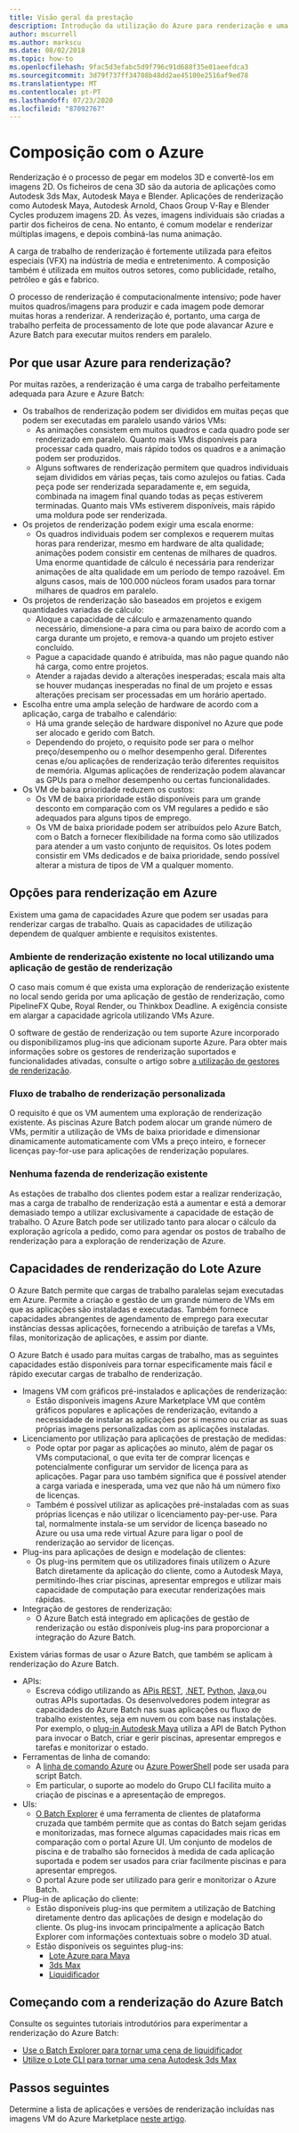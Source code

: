 ```yaml
---
title: Visão geral da prestação
description: Introdução da utilização do Azure para renderização e uma visão geral das capacidades de renderização do Azure Batch
author: mscurrell
ms.author: markscu
ms.date: 08/02/2018
ms.topic: how-to
ms.openlocfilehash: 9fac5d3efabc5d9f796c91d688f35e01aeefdca3
ms.sourcegitcommit: 3d79f737ff34708b48dd2ae45100e2516af9ed78
ms.translationtype: MT
ms.contentlocale: pt-PT
ms.lasthandoff: 07/23/2020
ms.locfileid: "87092767"
---
```

# <a name="rendering-using-azure"></a>Composição com o Azure

Renderização é o processo de pegar em modelos 3D e convertê-los em imagens 2D. Os ficheiros de cena 3D são da autoria de aplicações como Autodesk 3ds Max, Autodesk Maya e Blender.  Aplicações de renderização como Autodesk Maya, Autodesk Arnold, Chaos Group V-Ray e Blender Cycles produzem imagens 2D.  Às vezes, imagens individuais são criadas a partir dos ficheiros de cena. No entanto, é comum modelar e renderizar múltiplas imagens, e depois combiná-las numa animação.

A carga de trabalho de renderização é fortemente utilizada para efeitos especiais (VFX) na indústria de media e entretenimento. A composição também é utilizada em muitos outros setores, como publicidade, retalho, petróleo e gás e fabrico.

O processo de renderização é computacionalmente intensivo; pode haver muitos quadros/imagens para produzir e cada imagem pode demorar muitas horas a renderizar.  A renderização é, portanto, uma carga de trabalho perfeita de processamento de lote que pode alavancar Azure e Azure Batch para executar muitos renders em paralelo.

## <a name="why-use-azure-for-rendering"></a>Por que usar Azure para renderização?

Por muitas razões, a renderização é uma carga de trabalho perfeitamente adequada para Azure e Azure Batch:

* Os trabalhos de renderização podem ser divididos em muitas peças que podem ser executadas em paralelo usando vários VMs:
  * As animações consistem em muitos quadros e cada quadro pode ser renderizado em paralelo.  Quanto mais VMs disponíveis para processar cada quadro, mais rápido todos os quadros e a animação podem ser produzidos.
  * Alguns softwares de renderização permitem que quadros individuais sejam divididos em várias peças, tais como azulejos ou fatias.  Cada peça pode ser renderizada separadamente e, em seguida, combinada na imagem final quando todas as peças estiverem terminadas.  Quanto mais VMs estiverem disponíveis, mais rápido uma moldura pode ser renderizada.
* Os projetos de renderização podem exigir uma escala enorme:
  * Os quadros individuais podem ser complexos e requerem muitas horas para renderizar, mesmo em hardware de alta qualidade; animações podem consistir em centenas de milhares de quadros.  Uma enorme quantidade de cálculo é necessária para renderizar animações de alta qualidade em um período de tempo razoável.  Em alguns casos, mais de 100.000 núcleos foram usados para tornar milhares de quadros em paralelo.
* Os projetos de renderização são baseados em projetos e exigem quantidades variadas de cálculo:
  * Aloque a capacidade de cálculo e armazenamento quando necessário, dimensione-a para cima ou para baixo de acordo com a carga durante um projeto, e remova-a quando um projeto estiver concluído.
  * Pague a capacidade quando é atribuída, mas não pague quando não há carga, como entre projetos.
  * Atender a rajadas devido a alterações inesperadas; escala mais alta se houver mudanças inesperadas no final de um projeto e essas alterações precisam ser processadas em um horário apertado.
* Escolha entre uma ampla seleção de hardware de acordo com a aplicação, carga de trabalho e calendário:
  * Há uma grande seleção de hardware disponível no Azure que pode ser alocado e gerido com Batch.
  * Dependendo do projeto, o requisito pode ser para o melhor preço/desempenho ou o melhor desempenho geral.  Diferentes cenas e/ou aplicações de renderização terão diferentes requisitos de memória.  Algumas aplicações de renderização podem alavancar as GPUs para o melhor desempenho ou certas funcionalidades. 
* Os VM de baixa prioridade reduzem os custos:
  * Os VM de baixa prioridade estão disponíveis para um grande desconto em comparação com os VM regulares a pedido e são adequados para alguns tipos de emprego.
  * Os VM de baixa prioridade podem ser atribuídos pelo Azure Batch, com o Batch a fornecer flexibilidade na forma como são utilizados para atender a um vasto conjunto de requisitos.  Os lotes podem consistir em VMs dedicados e de baixa prioridade, sendo possível alterar a mistura de tipos de VM a qualquer momento.

## <a name="options-for-rendering-on-azure"></a>Opções para renderização em Azure

Existem uma gama de capacidades Azure que podem ser usadas para renderizar cargas de trabalho.  Quais as capacidades de utilização dependem de qualquer ambiente e requisitos existentes.

### <a name="existing-on-premises-rendering-environment-using-a-render-management-application"></a>Ambiente de renderização existente no local utilizando uma aplicação de gestão de renderização

O caso mais comum é que exista uma exploração de renderização existente no local sendo gerida por uma aplicação de gestão de renderização, como PipelineFX Qube, Royal Render, ou Thinkbox Deadline.  A exigência consiste em alargar a capacidade agrícola utilizando VMs Azure.

O software de gestão de renderização ou tem suporte Azure incorporado ou disponibilizamos plug-ins que adicionam suporte Azure. Para obter mais informações sobre os gestores de renderização suportados e funcionalidades ativadas, consulte o artigo sobre [a utilização de gestores de renderização](./batch-rendering-render-managers.md).

### <a name="custom-rendering-workflow"></a>Fluxo de trabalho de renderização personalizada

O requisito é que os VM aumentem uma exploração de renderização existente.  As piscinas Azure Batch podem alocar um grande número de VMs, permitir a utilização de VMs de baixa prioridade e dimensionar dinamicamente automaticamente com VMs a preço inteiro, e fornecer licenças pay-for-use para aplicações de renderização populares.

### <a name="no-existing-render-farm"></a>Nenhuma fazenda de renderização existente

As estações de trabalho dos clientes podem estar a realizar renderização, mas a carga de trabalho de renderização está a aumentar e está a demorar demasiado tempo a utilizar exclusivamente a capacidade de estação de trabalho.  O Azure Batch pode ser utilizado tanto para alocar o cálculo da exploração agrícola a pedido, como para agendar os postos de trabalho de renderização para a exploração de renderização de Azure.

## <a name="azure-batch-rendering-capabilities"></a>Capacidades de renderização do Lote Azure

O Azure Batch permite que cargas de trabalho paralelas sejam executadas em Azure.  Permite a criação e gestão de um grande número de VMs em que as aplicações são instaladas e executadas.  Também fornece capacidades abrangentes de agendamento de emprego para executar instâncias dessas aplicações, fornecendo a atribuição de tarefas a VMs, filas, monitorização de aplicações, e assim por diante.

O Azure Batch é usado para muitas cargas de trabalho, mas as seguintes capacidades estão disponíveis para tornar especificamente mais fácil e rápido executar cargas de trabalho de renderização.

* Imagens VM com gráficos pré-instalados e aplicações de renderização:
  * Estão disponíveis imagens Azure Marketplace VM que contêm gráficos populares e aplicações de renderização, evitando a necessidade de instalar as aplicações por si mesmo ou criar as suas próprias imagens personalizadas com as aplicações instaladas. 
* Licenciamento por utilização para aplicações de prestação de medidas:
  * Pode optar por pagar as aplicações ao minuto, além de pagar os VMs computacional, o que evita ter de comprar licenças e potencialmente configurar um servidor de licença para as aplicações.  Pagar para uso também significa que é possível atender a carga variada e inesperada, uma vez que não há um número fixo de licenças.
  * Também é possível utilizar as aplicações pré-instaladas com as suas próprias licenças e não utilizar o licenciamento pay-per-use. Para tal, normalmente instala-se um servidor de licença baseado no Azure ou usa uma rede virtual Azure para ligar o pool de renderização ao servidor de licenças.
* Plug-ins para aplicações de design e modelação de clientes:
  * Os plug-ins permitem que os utilizadores finais utilizem o Azure Batch diretamente da aplicação do cliente, como a Autodesk Maya, permitindo-lhes criar piscinas, apresentar empregos e utilizar mais capacidade de computação para executar renderizações mais rápidas.
* Integração de gestores de renderização:
  * O Azure Batch está integrado em aplicações de gestão de renderização ou estão disponíveis plug-ins para proporcionar a integração do Azure Batch.

Existem várias formas de usar o Azure Batch, que também se aplicam à renderização do Azure Batch.

* APIs:
  * Escreva código utilizando as [APis REST](/rest/api/batchservice), [.NET](/dotnet/api/overview/azure/batch), [Python,](/python/api/overview/azure/batch) [Java,](/java/api/overview/azure/batch)ou outras APIs suportadas.  Os desenvolvedores podem integrar as capacidades do Azure Batch nas suas aplicações ou fluxo de trabalho existentes, seja em nuvem ou com base nas instalações.  Por exemplo, o [plug-in Autodesk Maya](https://github.com/Azure/azure-batch-maya) utiliza a API de Batch Python para invocar o Batch, criar e gerir piscinas, apresentar empregos e tarefas e monitorizar o estado.
* Ferramentas de linha de comando:
  * A [linha de comando Azure](/cli/azure/) ou [Azure PowerShell](/powershell/azure/) pode ser usada para script Batch.
  * Em particular, o suporte ao modelo do Grupo CLI facilita muito a criação de piscinas e a apresentação de empregos.
* UIs:
  * [O Batch Explorer](https://github.com/Azure/BatchExplorer) é uma ferramenta de clientes de plataforma cruzada que também permite que as contas do Batch sejam geridas e monitorizadas, mas fornece algumas capacidades mais ricas em comparação com o portal Azure UI.  Um conjunto de modelos de piscina e de trabalho são fornecidos à medida de cada aplicação suportada e podem ser usados para criar facilmente piscinas e para apresentar empregos.
  * O portal Azure pode ser utilizado para gerir e monitorizar o Azure Batch.
* Plug-in de aplicação do cliente:
  * Estão disponíveis plug-ins que permitem a utilização de Batching diretamente dentro das aplicações de design e modelação do cliente. Os plug-ins invocam principalmente a aplicação Batch Explorer com informações contextuais sobre o modelo 3D atual.
  * Estão disponíveis os seguintes plug-ins:
    * [Lote Azure para Maya](https://github.com/Azure/azure-batch-maya)
    * [3ds Max](https://github.com/Azure/azure-batch-rendering/tree/master/plugins/3ds-max)
    * [Liquidificador](https://github.com/Azure/azure-batch-rendering/tree/master/plugins/blender)

## <a name="getting-started-with-azure-batch-rendering"></a>Começando com a renderização do Azure Batch

Consulte os seguintes tutoriais introdutórios para experimentar a renderização do Azure Batch:

* [Use o Batch Explorer para tornar uma cena de liquidificador](./tutorial-rendering-batchexplorer-blender.md)
* [Utilize o Lote CLI para tornar uma cena Autodesk 3ds Max](./tutorial-rendering-cli.md)

## <a name="next-steps"></a>Passos seguintes

Determine a lista de aplicações e versões de renderização incluídas nas imagens VM do Azure Marketplace [neste artigo](./batch-rendering-applications.md).
